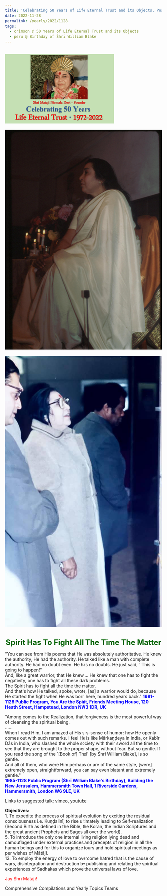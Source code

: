 ```yaml
---
title: 'Celebrating 50 Years of Life Eternal Trust and its Objects, Post 30 on the Birthday of Śhrī William Blake'
date: 2022-11-28
permalink: /yearly/2022/1128
tags:
  - crimson @ 50 Years of Life Eternal Trust and its Objects
  - peru @ Birthday of Śhrī William Blake
---
```


<br>
<div style="text-align: left"><img src="/images/Celebrating50YearsLET.png" width="350" /></div><br>

<div style="text-align: center"><img src="/images/image1083_Photo_credit_Ray_Harris.jpg" /></div>

<br>

<div style="text-align: center"><img src="/images/image1084_Photo_credit_Colin_Heinsen.png" /></div>

<br>
<p style="color:DarkGreen; text-align:center">
<font size="+2"><b>Spirit Has To Fight All The Time The Matter</b><br></font>
</p>

<p>
"You can see from His poems that He was absolutely authoritative. He knew the authority, He had the authority. He talked like a man with complete authority. He had no doubt even. He has no doubts. He just said, ``This is going to happen!"<br>
And, like a great warrior, that He knew ... He knew that one has to fight the negativity, one has to fight all these dark problems.<br>
The Spirit has to fight all the time the matter.<br>
And that's how He talked, spoke, wrote, [as] a warrior would do, because He started the fight when He was born here, hundred years back."
<font color="blue"><b>1981-1128 Public Program, You Are the Spirit, Friends Meeting House, 120 Heath Street, Hampstead, London NW3 1DR, UK</b></font><br>
</p>

<p>
"Among comes to the Realization, that forgiveness is the most powerful way of cleansing the spiritual being.<br>
......<br>
When I read Him, I am amazed at His s-s-sense of humor: how He openly comes out with such remarks. I feel He is like Mārkaṇḍeya in India, or Kabīr Dās in India, who slashed the whole society with their sword all the time to see that they are brought to the proper shape, without fear. But so gentle. If you read the song of the `[Book of] Thel' [by Śhrī William Blake], is so gentle.<br>
And all of them, who were Him perhaps or are of the same style, [were] extremely open, straightforward, you can say even blatant and extremely gentle."<br>
<font color="blue"><b>1985-1128 Public Program (Śhrī William Blake's Birthday), Building the New Jerusalem, Hammersmith Town Hall, 1 Riverside Gardens, Hammersmith, London W6 9LE, UK</b></font><br>
</p>

Links to suggested talk: <a href="https://vimeo.com/23472376"> vimeo</a>, <a href="https://www.youtube.com/watch?v=4CA-Jn3-52A"> youtube</a><br>

<p>
<b>Objectives:</b><br>
1. To expedite the process of spiritual evolution by exciting the residual consciousness i.e. Kuṇḍalinī, to rise ultimately leading to Self-realization (Second Birth as defined in the Bible, the Koran, the Indian Scriptures and the great ancient Prophets and Sages all over the world).<br>
5. To introduce the only one internal living religion lying dead and camouflaged under external practices and precepts of religion in all the human beings and for this to organize tours and hold spiritual meetings as per wishes of Mātājī.<br>
13. To employ the energy of love to overcome hatred that is the cause of wars, disintegration and destruction by publishing and relating the spiritual experiences of Sadhakas which prove the universal laws of love.<br>
</p>

<p style="color:red;">Jay Śhrī Mātājī!<br></p>

<p>Comprehensive Compilations and Yearly Topics Teams</p>